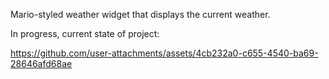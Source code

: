 Mario-styled weather widget that displays the current weather.

In progress, current state of project:



https://github.com/user-attachments/assets/4cb232a0-c655-4540-ba69-28646afd68ae

